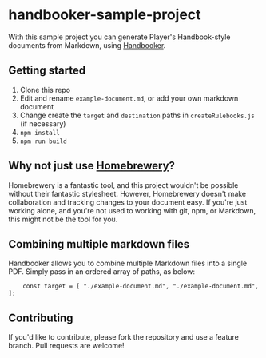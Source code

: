 # handbooker-sample-project

With this sample project you can generate Player's Handbook-style documents from Markdown, using [Handbooker](https://github.com/metamagic-games/handbooker).

## Getting started

1. Clone this repo
2. Edit and rename `example-document.md`, or add your own markdown document
3. Change create the `target` and `destination` paths in `createRulebooks.js` (if necessary)
4. `npm install`
5. `npm run build`

## Why not just use [Homebrewery](http://homebrewery.naturalcrit.com/)?

Homebrewery is a fantastic tool, and this project wouldn't be possible without their fantastic stylesheet. However, Homebrewery doesn't make collaboration and tracking changes to your document easy. If you're just working alone, and you're not used to working with git, npm, or Markdown, this might not be the tool for you.

## Combining multiple markdown files

Handbooker allows you to combine multiple Markdown files into a single PDF. Simply pass in an ordered array of paths, as below:

```
    const target = [ "./example-document.md", "./example-document.md", ];
```

## Contributing

If you'd like to contribute, please fork the repository and use a feature branch. Pull requests are welcome!